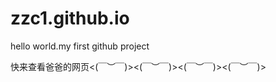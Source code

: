 # zzc1.github.io
<p>hello world.my first github project</p>
<p>快来查看爸爸的网页<(￣︶￣)><(￣︶￣)><(￣︶￣)><(￣︶￣)><p>
